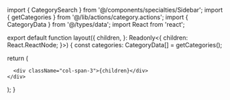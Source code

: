 import { CategorySearch } from '@/components/specialties/Sidebar';
import { getCategories } from '@/lib/actions/category.actions';
import { CategoryData } from '@/types/data';
import React from 'react';

export default function layout({
  children,
}: Readonly<{
  children: React.ReactNode;
}>) {
  const categories: CategoryData[] = getCategories();

  return (
    <div className="grid grid-cols-4">
      <div>
        <CategorySearch categories={categories} />
      </div>

      <div className="col-span-3">{children}</div>
    </div>
  );
}
